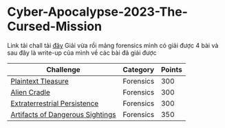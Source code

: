 # Cyber-Apocalypse-2023-The-Cursed-Mission
Link tải chall tải [đây](https://drive.google.com/drive/folders/1uvyCGGUgAtCgQHxyjUMHpq3DWO6xu0ry?usp=share_link)
Giải vừa rồi mảng forensics mình có giải được 4 bài và sau đây là write-up của mình về các bài đã giải được

| Challenge                                                                           | Category         | Points |
|-------------------------------------------------------------------------------------|------------------|--------|
| [Plaintext Tleasure](https://www.youtube.com/watch?v=dQw4w9WgXcQ)                                                                       | Forensics      | 300    |
| [Alien Cradle](https://github.com/hoanga2dtk68/Cyber-Apocalypse-2023-The-Cursed-Mission/blob/main/Alien%20Cradle.md)                                                                            | Forensics | 300    |
| [Extraterrestrial Persistence](https://www.youtube.com/watch?v=iQ0zj1RnaMs)                                                                         | Forensics  | 300    |
| [Artifacts of Dangerous Sightings](https://github.com/hoanga2dtk68/Cyber-Apocalypse-2023-The-Cursed-Mission/blob/main/Artifacts%20of%20Dangerous%20Sightings.md)                                                                         | Forensics  | 350    |

